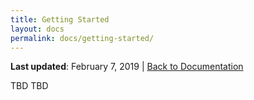 ```yaml
---
title: Getting Started
layout: docs
permalink: docs/getting-started/
---
```


**Last updated**: February 7, 2019 \| [Back to Documentation]({{site.baseurl}}/docs/)

TBD TBD
